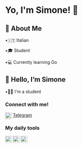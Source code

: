  # Yo, I'm Simone! 👋



## 🍁 About Me
•🇮🇹 Italian

•🎓  Student

•💻 Currently learning Go









## 👋 Hello, I’m Simone 
  
•🧑‍🎓  I'm a student

### Connect with me!

<img align="left" alt="codeSTACKr | Telegram" width="22px" src="https://upload.wikimedia.org/wikipedia/commons/thumb/8/82/Telegram_logo.svg/1024px-Telegram_logo.svg.png"/>[Telegram](https://t.me/simone_cas)


### My daily tools 
<img align="left" alt="codeSTACKr | Arch" width="22px" src="https://wiki.installgentoo.com/images/f/f9/Arch-linux-logo.png"/>   <img align="left" alt="codeSTACKr | Neovim" width="22px" src="https://upload.wikimedia.org/wikipedia/commons/3/3a/Neovim-mark.svg"/> <img align="left" alt="codeSTACKr | Intellij" width="22px" src="https://upload.wikimedia.org/wikipedia/commons/thumb/9/9c/IntelliJ_IDEA_Icon.svg/1024px-IntelliJ_IDEA_Icon.svg.png"/>

<!---
SimoneGenovese1/SimoneGenovese1 is a ✨ special ✨ repository because its `README.md` (this file) appears on your GitHub profile.
You can click the Preview link to take a look at your changes.
--->
